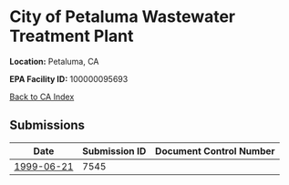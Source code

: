 # City of Petaluma Wastewater Treatment Plant

**Location:** Petaluma, CA

**EPA Facility ID:** 100000095693

[Back to CA Index](../../index.md)

## Submissions

| Date | Submission ID | Document Control Number |
|------|--------------|-------------------------|
| [1999-06-21](submissions/7545.md) | 7545 |  |
